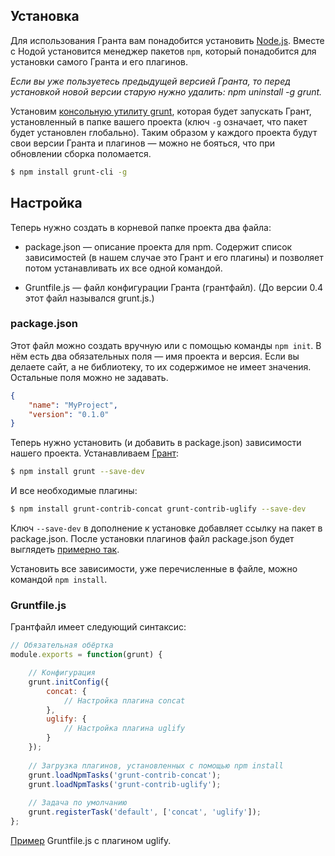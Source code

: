 ## Установка

Для использования Гранта вам понадобится установить [Node.js](http://nodejs.org/). Вместе с Нодой установится менеджер пакетов `npm`, который понадобится для установки самого Гранта и его плагинов.

*Если вы уже пользуетесь предыдущей версией Гранта, то перед установкой новой версии старую нужно удалить: npm uninstall -g grunt.*

Установим [консольную утилиту grunt](https://github.com/gruntjs/grunt-cli/), которая будет запускать Грант, установленный в папке вашего проекта (ключ `-g` означает, что пакет будет установлен глобально). Таким образом у каждого проекта будут свои версии Гранта и плагинов — можно не бояться, что при обновлении сборка поломается.

```bash
$ npm install grunt-cli -g
```

## Настройка

Теперь нужно создать в корневой папке проекта два файла:

- package.json — описание проекта для npm. Содержит список зависимостей (в нашем случае это Грант и его плагины) и позволяет потом устанавливать их все одной командой.

- Gruntfile.js — файл конфигурации Гранта (грантфайл). (До версии 0.4 этот файл назывался grunt.js.)

### package.json

Этот файл можно создать вручную или с помощью команды `npm init`. В нём есть два обязательных поля — имя проекта и версия. Если вы делаете сайт, а не библиотеку, то их содержимое не имеет значения. Остальные поля можно не задавать.

```json
{
	"name": "MyProject",
	"version": "0.1.0"
}
```

Теперь нужно установить (и добавить в package.json) зависимости нашего проекта. Устанавливаем [Грант](https://github.com/gruntjs/grunt/):

```bash
$ npm install grunt --save-dev
```

И все необходимые плагины:

```bash
$ npm install grunt-contrib-concat grunt-contrib-uglify --save-dev
```

Ключ `--save-dev` в дополнение к установке добавляет ссылку на пакет в package.json. После установки плагинов файл package.json будет выглядеть [примерно так](http://gruntjs.com/getting-started#package.json).

Установить все зависимости, уже перечисленные в файле, можно командой `npm install`.

### Gruntfile.js

Грантфайл имеет следующий синтаксис:

```javascript
// Обязательная обёртка
module.exports = function(grunt) {

	// Конфигурация
	grunt.initConfig({
		concat: {
			// Настройка плагина concat
		},
		uglify: {
			// Настройка плагина uglify
		}
	});
	
	// Загрузка плагинов, установленных с помощью npm install
	grunt.loadNpmTasks('grunt-contrib-concat');
	grunt.loadNpmTasks('grunt-contrib-uglify');
	
	// Задача по умолчанию
	grunt.registerTask('default', ['concat', 'uglify']);
};
```

[Пример](http://gruntjs.com/getting-started#an-example-gruntfile) Gruntfile.js с плагином uglify.
